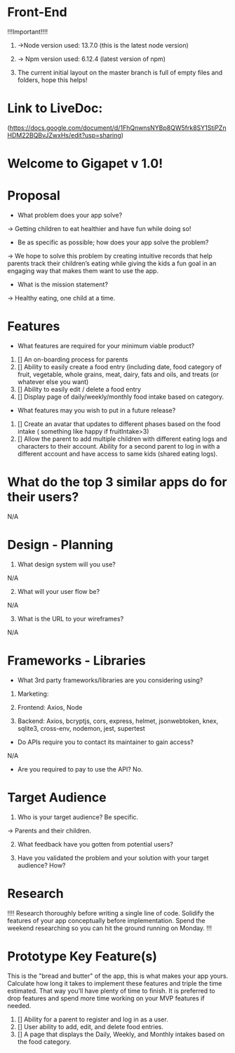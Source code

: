 # Front-End

!!!Important!!!! 

1. ->Node version used: 13.7.0 (this is the latest node version)

2. -> Npm version used: 6.12.4 (latest version of npm)

3. The current initial layout on the master branch is full of empty files and folders, hope this helps!

# Link to LiveDoc: 

(https://docs.google.com/document/d/1FhQnwnsNYBp8QW5frk8SY1StiPZnHDM22BQBvJZwxHs/edit?usp=sharing) 

# Welcome to Gigapet v 1.0!

# Proposal 

* What problem does your app solve?

 -> Getting children to eat healthier and have fun while doing so!


* Be as specific as possible; how does your app solve the problem?

-> We hope to solve this problem by creating intuitive records that help parents track their children’s eating while giving the kids a fun goal in an engaging way that makes them want to use the app.


* What is the mission statement?

-> Healthy eating, one child at a time.

# Features

* What features are required for your minimum viable product?

 1. [] An on-boarding process for parents
 2. [] Ability to easily create a food entry (including date, food category of fruit, vegetable, whole grains, meat, dairy, fats and oils, and treats (or whatever else you want)
 3. [] Ability to easily edit / delete a food entry
 4. [] Display page of daily/weekly/monthly food intake based on category.



* What features may you wish to put in a future release?

1. [] Create an avatar that updates to different phases based on the food intake ( something like happy if fruitIntake>3)
2. [] Allow the parent to add multiple children with different eating logs and characters to their account. Ability for a second parent to log in with a different account and have access to same kids (shared eating logs).



# What do the top 3 similar apps do for their users?

N/A

# Design - Planning

1. What design system will you use?

N/A

2. What will your user flow be?

N/A

3. What is the URL to your wireframes?

N/A

# Frameworks - Libraries

* What 3rd party frameworks/libraries are you considering using?
1. Marketing:

2. Frontend: Axios, Node


3. Backend: Axios, bcryptjs, cors, express, helmet, jsonwebtoken, knex, sqlite3, cross-env, nodemon, jest, supertest

* Do APIs require you to contact its maintainer to gain access?

N/A

* Are you required to pay to use the API?
No.


# Target Audience

1. Who is your target audience? Be specific.

-> Parents and their children.

2. What feedback have you gotten from potential users?



3. Have you validated the problem and your solution with your target audience? How?




# Research

!!!! Research thoroughly before writing a single line of code. Solidify the features of your app conceptually before implementation. Spend the weekend researching so you can hit the ground running on Monday. !!! 

# Prototype Key Feature(s)

This is the "bread and butter" of the app, this is what makes your app yours. Calculate how long it takes to implement these features and triple the time estimated. That way you'll have plenty of time to finish. It is preferred to drop features and spend more time working on your MVP features if needed.

1. [] Ability for a parent to register and log in as a user. 
2. [] User ability to add, edit, and delete food entries.
3. [] A page that displays the Daily, Weekly, and Monthly intakes based on the food category.
